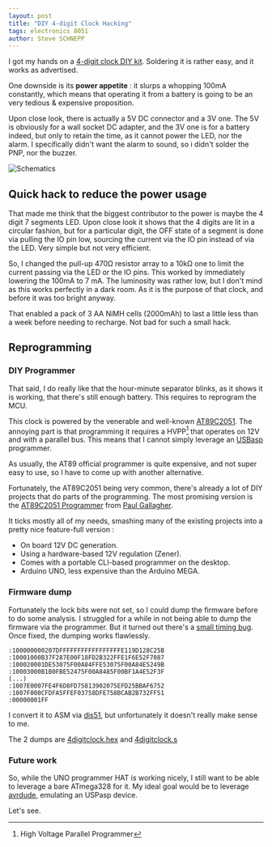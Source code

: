 ```yaml
---
layout: post
title: "DIY 4-digit Clock Hacking"
tags: electronics 8051
author: Steve SCHNEPP
---
```


I got my hands on a [4-digit clock DIY kit](https://aliexpress.com/item/33004214555.html).
Soldering it is rather easy, and it works as advertised.

One downside is its **power appetite** : it slurps a whopping 100mA
constantly, which means that operating it from a battery is going to be an
very tedious & expensive proposition.

Upon close look, there is actually a 5V DC connector and a 3V one.
The 5V is obviously for a wall socket DC adapter, and the 3V one is for a
battery indeed, but only to retain the time, as it cannot power the LED, nor
the alarm. I specifically didn't want the alarm to sound, so i didn't solder
the PNP, nor the buzzer.

![Schematics](../../../assets/images/893663.jpg)

## Quick hack to reduce the power usage

That made me think that the biggest contributor to the power is maybe the 4
digit 7 segments LED. Upon close look it shows that the 4 digits are lit in a
circular fashion, but for a particular digit, the OFF state of a segment is
done via pulling the IO pin low, sourcing the current via the IO pin instead of
via the LED. Very simple but not very efficient.

So, I changed the pull-up 470&#x2126; resistor array to a 10k&#x2126; one to
limit the current passing via the LED or the IO pins. This worked by immediately
lowering the 100mA to 7 mA. The luminosity was rather low, but I don't mind as
this works perfectly in a dark room. As it is the purpose of that clock, and
before it was too bright anyway.

That enabled a pack of 3 AA NiMH cells (2000mAh) to last a little less than a
week before needing to recharge.  Not bad for such a small hack.

## Reprogramming

### DIY Programmer

That said, I do really like that the hour-minute separator blinks, as it shows
it is working, that there's still enough battery. This requires to reprogram
the MCU.

This clock is powered by the venerable and well-known
[AT89C2051](https://www.microchip.com/en-us/product/AT89C2051).
The annoying part is that programming it requires a HVPP[^1] that operates
on 12V and with a parallel bus. This means that I cannot simply leverage an
[USBasp](https://www.fischl.de/usbasp/) programmer.

As usually, the AT89 official programmer is quite expensive, and not super easy to
use, so I have to come up with another alternative.

Fortunately, the AT89C2051 being very common, there's already a lot of DIY
projects that do parts of the programming. The most promising version is the
[AT89C2051 Programmer](https://leap.tardate.com/8051/at89c2051/programmer/)
from [Paul Gallagher](https://github.com/tardate).

It ticks mostly all of my needs, smashing many of the existing projects into a
pretty nice feature-full version :

* On board 12V DC generation.
* Using a hardware-based 12V regulation (Zener).
* Comes with a portable CLI-based programmer on the desktop.
* Arduino UNO, less expensive than the Arduino MEGA.

### Firmware dump

Fortunately the lock bits were not set, so I could dump the firmware before to
do some analysis.  I struggled for a while in not being able to dump the
firmware via the programmer. But it turned out there's a [small timing bug](https://github.com/tardate/LittleArduinoProjects/issues/22).
Once fixed, the dumping works flawlessly.

	:100000000207DFFFFFFFFFFFFFFFFFE119D128C25B
	:10001000B37F287E00F18FD2B322FFE1F6E52F7087
	:100020001DE53075F00A84FFE53075F00A84E5249B
	:10003000B1B0FBE52475F00A8485F00BF1A4E52F3F
	(...)
	:1007E0007FE4F6D8FD75813902075EFD25BBAF6752
	:1007F000CFDFA5FFEF03758DFE758BCAB2B732FF51
	:00000001FF

I convert it to ASM via [dis51](http://plit.de/asem-51/dis51.html), but
unfortunately it doesn't really make sense to me.

The 2 dumps are [4digitclock.hex](/assets/firmware/4digitclock.hex) and
[4digitclock.s](/assets/firmware/4digitclock.s)

### Future work

So, while the UNO programmer HAT is working nicely, I still want to be able to
leverage a bare ATmega328 for it. My ideal goal would be to leverage
[avrdude](https://www.nongnu.org/avrdude/), emulating an USPasp device.

Let's see.

[^1]: High Voltage Parallel Programmer
